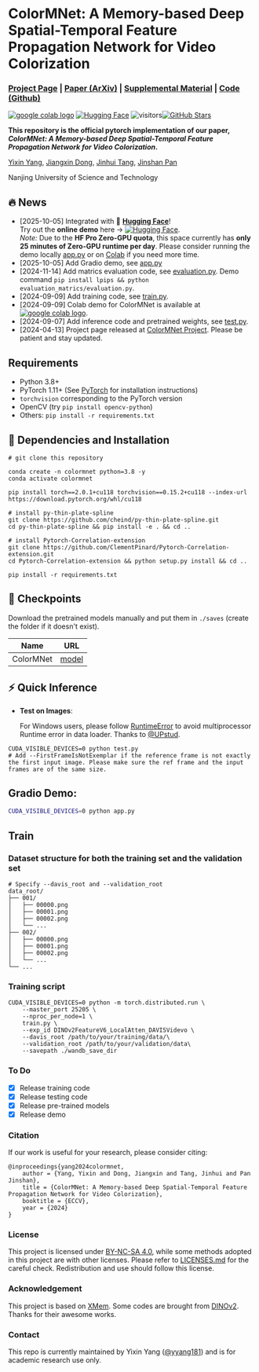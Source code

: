 # ColorMNet: A Memory-based Deep Spatial-Temporal Feature Propagation Network for Video Colorization

### [Project Page](https://yyang181.github.io/colormnet/) | [Paper (ArXiv)](https://arxiv.org/abs/2404.06251) | [Supplemental Material](https://arxiv.org/abs/2404.06251) | [Code (Github)](https://github.com/yyang181/colormnet) 

[![google colab logo](https://colab.research.google.com/assets/colab-badge.svg)](https://colab.research.google.com/drive/1naXws0elPMunfcvKSryLW1lFnPOF6Nb-?usp=sharing) [![Hugging Face](https://img.shields.io/badge/Demo-%F0%9F%A4%97%20Hugging%20Face-blue)](https://huggingface.co/spaces/yyang181/ColorMNet) ![visitors](https://visitor-badge.laobi.icu/badge?page_id=yyang181/colormnet)[![GitHub Stars](https://img.shields.io/github/stars/yyang181/colormnet?style=social)](https://github.com/yyang181/colormnet)


**This repository is the official pytorch implementation of our paper, *ColorMNet: A Memory-based Deep Spatial-Temporal Feature Propagation Network for Video Colorization*.**

[Yixin Yang](https://imag-njust.net/),
[Jiangxin Dong](https://imag-njust.net/),
[Jinhui Tang](https://imag-njust.net/jinhui-tang/),
[Jinshan Pan](https://jspan.github.io/) <br>

Nanjing University of Science and Technology

## 🔥 News
- [2025-10-05] Integrated with 🤗 [**Hugging Face**](https://huggingface.co/spaces)!  
  Try out the **online demo** here → [![Hugging Face](https://img.shields.io/badge/Demo-%F0%9F%A4%97%20Hugging%20Face-blue)](https://huggingface.co/spaces/yyang181/ColorMNet).  
  *Note:* Due to the **HF Pro Zero-GPU quota**, this space currently has **only 25 minutes of Zero-GPU runtime per day**. Please consider running the demo locally [app.py](https://github.com/yyang181/colormnet/blob/main/app.py) or on [Colab](https://colab.research.google.com/drive/1naXws0elPMunfcvKSryLW1lFnPOF6Nb-?usp=sharing) if you need more time.
- [2025-10-05] Add Gradio demo, see [app.py](https://github.com/yyang181/colormnet/blob/main/app.py)
- [2024-11-14] Add matrics evaluation code, see [evaluation.py](https://github.com/yyang181/colormnet/blob/main/evaluation_matrics/evaluation.py). Demo command ```pip install lpips && python evaluation_matrics/evaluation.py```.
- [2024-09-09] Add training code, see [train.py](https://github.com/yyang181/colormnet/blob/main/train.py).
- [2024-09-09] Colab demo for ColorMNet is available at [![google colab logo](https://colab.research.google.com/assets/colab-badge.svg)](https://colab.research.google.com/drive/1naXws0elPMunfcvKSryLW1lFnPOF6Nb-?usp=sharing).
- [2024-09-07] Add inference code and pretrained weights, see [test.py](https://github.com/yyang181/colormnet/blob/main/test.py).
- [2024-04-13] Project page released at [ColorMNet Project](https://yyang181.github.io/ColorMNet). Please be patient and stay updated.

## Requirements

* Python 3.8+
* PyTorch 1.11+ (See [PyTorch](https://pytorch.org/) for installation instructions)
* `torchvision` corresponding to the PyTorch version
* OpenCV (try `pip install opencv-python`)
* Others: `pip install -r requirements.txt`

## :briefcase: Dependencies and Installation

```
# git clone this repository

conda create -n colormnet python=3.8 -y
conda activate colormnet 

pip install torch==2.0.1+cu118 torchvision==0.15.2+cu118 --index-url https://download.pytorch.org/whl/cu118

# install py-thin-plate-spline
git clone https://github.com/cheind/py-thin-plate-spline.git
cd py-thin-plate-spline && pip install -e . && cd ..

# install Pytorch-Correlation-extension
git clone https://github.com/ClementPinard/Pytorch-Correlation-extension.git 
cd Pytorch-Correlation-extension && python setup.py install && cd ..

pip install -r requirements.txt
```

#### 

## :gift: Checkpoints

Download the pretrained models manually and put them in `./saves` (create the folder if it doesn't exist).

|   Name    |                             URL                              |
| :-------: | :----------------------------------------------------------: |
| ColorMNet | [model](https://github.com/yyang181/colormnet/releases/download/v0.1/DINOv2FeatureV6_LocalAtten_s2_154000.pth) |

## :zap: Quick Inference

- **Test on Images**:  

  For Windows users, please follow [RuntimeError](https://github.com/yyang181/colormnet/issues/5#issuecomment-2339263103) to avoid multiprocessor Runtime error in data loader. Thanks to [@UPstud](https://github.com/UPstud). 

```
CUDA_VISIBLE_DEVICES=0 python test.py 
# Add --FirstFrameIsNotExemplar if the reference frame is not exactly the first input image. Please make sure the ref frame and the input frames are of the same size. 
```

## Gradio Demo:
```bash
CUDA_VISIBLE_DEVICES=0 python app.py
``` 

## Train
### Dataset structure for both the training set and the validation set
```
# Specify --davis_root and --validation_root
data_root/
├── 001/
│   ├── 00000.png
│   ├── 00001.png
│   ├── 00002.png
│   └── ...
├── 002/
│   ├── 00000.png
│   ├── 00001.png
│   ├── 00002.png
│   └── ...
└── ...
```
### Training script
```
CUDA_VISIBLE_DEVICES=0 python -m torch.distributed.run \
    --master_port 25205 \
    --nproc_per_node=1 \
    train.py \
    --exp_id DINOv2FeatureV6_LocalAtten_DAVISVidevo \
    --davis_root /path/to/your/training/data/\
    --validation_root /path/to/your/validation/data\
    --savepath ./wandb_save_dir
```

### To Do
- [x] Release training code
- [x] Release testing code
- [x] Release pre-trained models
- [x] Release demo

### Citation
If our work is useful for your research, please consider citing:

    @inproceedings{yang2024colormnet,
        author = {Yang, Yixin and Dong, Jiangxin and Tang, Jinhui and Pan Jinshan},
        title = {ColorMNet: A Memory-based Deep Spatial-Temporal Feature Propagation Network for Video Colorization},
        booktitle = {ECCV},
        year = {2024}
    }

### License

This project is licensed under <a rel="license" href="https://github.com/yyang181/colormnet/blob/main/LICENSE">BY-NC-SA 4.0</a>, while some methods adopted in this project are with other licenses. Please refer to [LICENSES.md](https://github.com/yyang181/colormnet/blob/main/LICENSES.md) for the careful check. Redistribution and use should follow this license.

### Acknowledgement

This project is based on [XMem](https://github.com/hkchengrex/XMem). Some codes are brought from [DINOv2](https://github.com/facebookresearch/dinov2). Thanks for their awesome works.

### Contact

This repo is currently maintained by Yixin Yang ([@yyang181](https://github.com/yyang181)) and is for academic research use only. 

